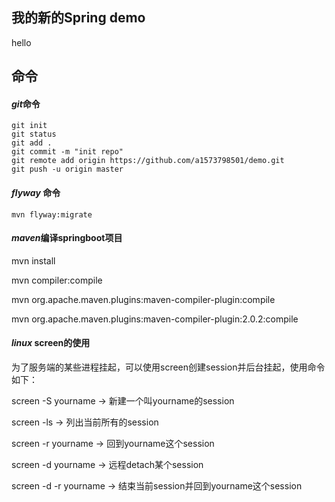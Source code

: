 ##  我的新的Spring demo


hello

## 命令

#### *git*命令
```$xslt
git init
git status
git add .
git commit -m "init repo"
git remote add origin https://github.com/a1573798501/demo.git
git push -u origin master

```


#### *flyway* 命令
```
mvn flyway:migrate

```

#### *maven*编译springboot项目
mvn install

mvn compiler:compile

mvn org.apache.maven.plugins:maven-compiler-plugin:compile

mvn org.apache.maven.plugins:maven-compiler-plugin:2.0.2:compile

#### *linux* screen的使用

为了服务端的某些进程挂起，可以使用screen创建session并后台挂起，使用命令如下：

screen -S yourname -> 新建一个叫yourname的session

screen -ls         -> 列出当前所有的session

screen -r yourname -> 回到yourname这个session

screen -d yourname -> 远程detach某个session

screen -d -r yourname -> 结束当前session并回到yourname这个session
